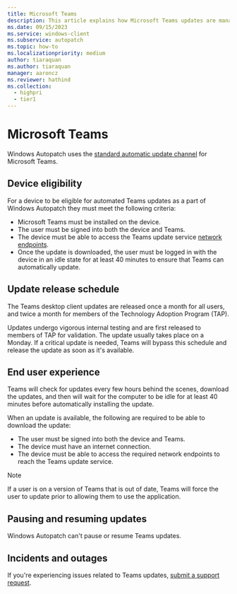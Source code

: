 ```yaml
---
title: Microsoft Teams
description: This article explains how Microsoft Teams updates are managed in Windows Autopatch
ms.date: 09/15/2023
ms.service: windows-client
ms.subservice: autopatch
ms.topic: how-to
ms.localizationpriority: medium
author: tiaraquan
ms.author: tiaraquan
manager: aaroncz
ms.reviewer: hathind
ms.collection:
  - highpri
  - tier1
---
```


# Microsoft Teams

Windows Autopatch uses the [standard automatic update channel](/microsoftteams/teams-client-update#can-admins-deploy-updates-instead-of-teams-auto-updating) for Microsoft Teams.

## Device eligibility

For a device to be eligible for automated Teams updates as a part of Windows Autopatch they must meet the following criteria:

- Microsoft Teams must be installed on the device.
- The user must be signed into both the device and Teams.
- The device must be able to access the Teams update service [network endpoints](../prepare/windows-autopatch-configure-network.md).
- Once the update is downloaded, the user must be logged in with the device in an idle state for at least 40 minutes to ensure that Teams can automatically update.

## Update release schedule

The Teams desktop client updates are released once a month for all users, and twice a month for members of the Technology Adoption Program (TAP).

Updates undergo vigorous internal testing and are first released to members of TAP for validation. The update usually takes place on a Monday. If a critical update is needed, Teams will bypass this schedule and release the update as soon as it's available.

## End user experience

Teams will check for updates every few hours behind the scenes, download the updates, and then will wait for the computer to be idle for at least 40 minutes before automatically installing the update.

When an update is available, the following are required to be able to download the update:

- The user must be signed into both the device and Teams.
- The device must have an internet connection.
- The device must be able to access the required network endpoints to reach the Teams update service.

> [!NOTE]
> If a user is on a version of Teams that is out of date, Teams will force the user to update prior to allowing them to use the application.

## Pausing and resuming updates

Windows Autopatch can't pause or resume Teams updates.

## Incidents and outages

If you're experiencing issues related to Teams updates, [submit a support request](../operate/windows-autopatch-support-request.md).
